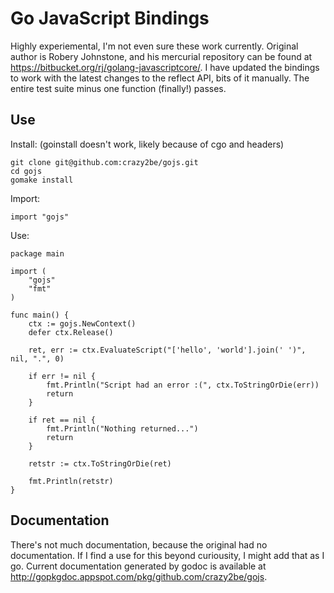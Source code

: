 Go JavaScript Bindings
======================

Highly experiemental, I'm not even sure these work currently. Original author is Robery Johnstone, and his mercurial repository can be found at https://bitbucket.org/rj/golang-javascriptcore/. I have updated the bindings to work with the latest changes to the reflect API, bits of it manually. The entire test suite minus one function (finally!) passes.

Use
---

Install:
(goinstall doesn't work, likely because of cgo and headers)

	git clone git@github.com:crazy2be/gojs.git
	cd gojs
	gomake install

Import:

	import "gojs"

Use:

	package main

	import (
		"gojs"
		"fmt"
	)

	func main() {
		ctx := gojs.NewContext()
		defer ctx.Release()

		ret, err := ctx.EvaluateScript("['hello', 'world'].join(' ')", nil, ".", 0)

		if err != nil {
			fmt.Println("Script had an error :(", ctx.ToStringOrDie(err))
			return
		}

		if ret == nil {
			fmt.Println("Nothing returned...")
			return
		}

		retstr := ctx.ToStringOrDie(ret)

		fmt.Println(retstr)
	}


Documentation
-------------

There's not much documentation, because the original had no documentation. If I find a use for this beyond curiousity, I might add that as I go. Current documentation generated by godoc is available at http://gopkgdoc.appspot.com/pkg/github.com/crazy2be/gojs.